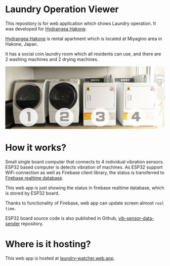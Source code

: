# Laundry Operation Viewer

This repository is for web application which shows Laundry operation. It was developed for [Hydrangea Hakone](https://hydrangea-hakone.com).


[Hydrangea Hakone](https://hydrangea-hakone.com) is rental apartment which is located at Miyagino area in Hakone, Japan.

It has a social coin laundry room which all residents can use, and there are 2 washing machines and 2 drying machines.

![laundry room in Hydrangea hakone](https://github.com/shizuka-na-kazushi/laundry-watcher/blob/037744bdbaa6203e2c0d0221a4991aa05b9482ba/src/assets/laundry-header-image.png?raw=true)

# How it works?

Small single board computer that connects to 4 individual vibration sensors. ESP32 based computer is detects vibration of machines. As ESP32 support WiFi connection as well as Firebase client library, the status is transferred to [Firebase realtime database](https://firebase.google.com/docs/database?hl=ja).

This web app is just showing the status in firebase realtime database, which is stored by ESP32 board. 

Thanks to functionality of Firebase, web app can update screen almost ``real time``. 

ESP32 board source code is also published in Github, [vib-sensor-data-sender](https://github.com/shizuka-na-kazushi/vib-sensor-data-sender) repository.

# Where is it hosting?

This web app is hosted at [laundry-watcher.web.app](https://laundry-watcher.web.app/?github).
